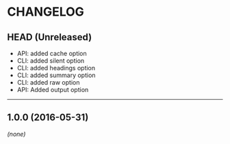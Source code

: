 CHANGELOG
=========

## HEAD (Unreleased)
* API: added cache option
* CLI: added silent option
* CLI: added headings option
* CLI: added summary option
* CLI: added raw option
* API: Added output option

--------------------

## 1.0.0 (2016-05-31)
_(none)_

